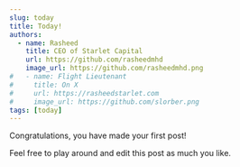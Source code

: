 ```yaml
---
slug: today
title: Today!
authors:
  - name: Rasheed
    title: CEO of Starlet Capital
    url: https://github.com/rasheedmhd
    image_url: https://github.com/rasheedmhd.png
#   - name: Flight Lieutenant
#     title: On X
#     url: https://rasheedstarlet.com
#     image_url: https://github.com/slorber.png
tags: [today]
---
```


Congratulations, you have made your first post!

Feel free to play around and edit this post as much you like.